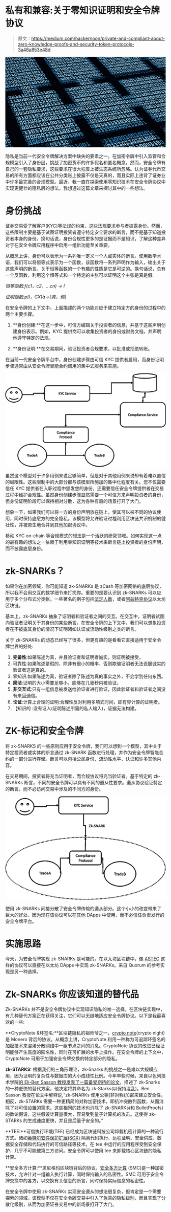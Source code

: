 # 私有和兼容:关于零知识证明和安全令牌协议

> 原文：<https://medium.com/hackernoon/private-and-compliant-about-zero-knowledge-proofs-and-security-token-protocols-3a46a853e48d>

![](img/5213fb3b40cb53520ce9ca532b649017.png)

隐私是当前一代安全令牌解决方案中缺失的要素之一。在加密令牌中引入监管和合规模型引入了身份层，挑战了加密货币的许多假名和匿名概念。然而，安全令牌有自己的一套隐私要求，这些要求在很大程度上被生态系统所忽略。认为证券代币交易的所有方面都应该在公共分类账上披露不仅是天真的，而且实际上违背了证券业中许多最完善的合规模型。最近，我一直在探索使用零知识技术在安全令牌协议中实现更健壮的隐私层的想法。我想通过这篇文章来探讨其中的一些想法。

# 身份挑战

证券交易受了解客户(KYC)等法规的约束，这些法规要求参与者披露身份。然而，这些限制主要是基于试图证明投资者遵守特定安全要求的断言，而不是基于知道投资者本身的身份。换句话说，身份合规性更多的是证据而不是知识，了解这种差异对于在安全令牌应用程序中启用一组新功能至关重要。

从概念上讲，身份可以表示为一系列唯一定义一个人或实体的断言。使用数学术语，我们可以将恒等式表示为一个函数，该函数将一系列声明作为输入，输出关于这些声明的断言。关于恒等函数的一个有趣的性质是它是可逆的。换句话说，总有一个反函数，利用这个恒等式和一个特定的主张可以证明这个主张是真是假:

*恒等函数:f(c1，c2，…cn) → I*

*证明函数:p(I，CX)à→{真，假}*

在安全令牌的上下文中，上面描述的两个功能对应于建立特定方的身份的过程中的两个主要步骤。

1) **身份创建:**在这一步中，可信方编辑关于投资者的信息，并基于这些声明创建身份表示。例如，KYC 提供商可以收集投资者的身份或财务文档，并声明他遵守特定的法规。

2) **身份证明:**在交易期间，验证投资者合规要求，以批准或拒绝转账。

在当前一代安全令牌平台中，身份创建步骤由可信 KYC 提供者启用，而身份证明步骤通常由从安全令牌智能合约调用的集中式服务来实施。

![](img/68ecd5f43c06b11658ed66c52e26d954.png)

虽然这个模型对于许多用例来说足够简单，但是对于其他用例来说却有着难以置信的局限性。这些限制中的大部分都与该模型所施加的集中化程度有关。您不仅需要信任 KYC 提供者在入职过程中颁发您的身份，还需要信任安全令牌提供者在交易过程中维护合规性。虽然身份创建步骤显然需要一个可信方来声明投资者的身份，但身份证明阶段可以保持相对分散，这为各种有趣的场景打开了大门。

想象一下，如果我们可以将一方的身份声明放在链上，使其可以被不同的协议使用，同时保持底层方的完全隐私。该模型将允许验证过程利用区块链共识机制的健壮性，并被原生地合并到其他加密协议中。

移动 KYC on-chain 等合规模式的想法是一个活跃的研究领域。如何实现这一点的最有趣的想法之一依赖于利用零知识证明等技术来断言链上投资者的身份声明，而不披露底层身份。

# zk-SNARKs？

如果你在加密领域，你可能知道 zk-SNARKs 是 zCash 等加密网络的底层协议，所以我不会用交互的数学细节来打扰你。重要的是要认识到 zk-SNARKs 可以应用于多个分布式分类帐。一些著名的例子包括[法定人数](https://www.jpmorgan.com/global/Quorum)，或者[阿兹特克协议](https://www.aztecprotocol.com/)以太坊区块链。

基本上，zk-SNARKs 抽象了证明者和验证者之间的交互。在交互中，证明者试图向验证者证明关于其身份的某些断言。在安全令牌的上下文中，我们可以想象投资者在不披露其身份的情况下证明诸如认证或流动性级别之类的断言。

关于 zk-SNAKRs 的动态已经写了很多，但更有趣的是看看它直接适用于安全令牌世界的好处:

1.  **完备性**:如果陈述为真，并且验证者和证明者诚实，则证明被接受。
2.  可靠性:如果陈述是假的，除非有很小的概率，否则欺骗证明者无法说服诚实的验证者这是真的。
3.  零知识:如果陈述为真，验证者除了陈述为真的事实之外，不会学到任何东西。
4.  **简洁**:证明的大小需要足够小，能够在几毫秒内被验证。
5.  **非交互式**:只有一组信息被发送给验证者进行验证，因此验证者和验证者之间没有来回通信。
6.  **论证**:计算上合理的证明:合理性反对利用多项式时间，即有界计算的证明者。
7.  【知识的 :没有证人(证明陈述所需的私人输入)，证据无法构建。

# ZK-标记和安全令牌

将 zk-SNARKS 的一些原则应用于安全令牌，我们可以想到一个模型，其中关于特定投资者或实体的断言通过 zk-SNARK 函数进行处理，并作为安全令牌智能合约的一部分进行存储。断言可以包括公民身份、流动性水平、认证和许多其他内容。

在交易期间，投资者将充当证明者，而合规协议将充当验证者。基于特定的 zk-SNARKs 断言，不同的安全令牌可以具有不同的遵从性要求。遵从协议验证特定的断言，而不必访问交易中涉及的不同方的身份。

![](img/76ef9f6f96d9b29f24a46a02f0265ce2.png)

使用 zk-SNARKs 间接分散了安全令牌传输的遵从部分。这个小小的改变带来了巨大的好处，因为现在该协议可以在其他 DApps 中使用，而不必信任负责发行的安全令牌平台。

# 实施思路

今天，为安全令牌实现 zk-SNARKs 是可能的。在以太坊区块链中，像 [ASTEC](https://www.aztecprotocol.com/) 这样的协议可以直接在以太坊 DApps 中实现 zk-SNARKs。来自 Quorum 的参考实现是另一种选择。

# Zk-SNARKs 你应该知道的替代品

Zk-SNARKs 并不是安全令牌协议中实现知识隐私的唯一选择。在区块链实现中，有几种替代方案正在获得关注，它们可以无缝地适应安全令牌协议。以下是我最喜欢的一些:

**CryptoNote &环签名:**区块链隐私的祖师爷之一，[crypto note](https://downloads.getmonero.org/whitepaper_annotated.pdf)(crypto night)是 Monero 背后的协议。从概念上讲，CryptoNote 利用一种称为可追踪环签名的加密技术来混淆分散网络中一组节点之间的消息。CryptoNote 协议的改进已经证明能够产生高度的匿名性，同时在可扩展的水平上操作。在安全令牌的上下文中，CryptoNote 可用于加强安全令牌交换的特定部分的隐私。

**zk-STARKS:** 根据我们的三角形理论，zk-Snarks 的挑战之一是难以大规模应用，因为证明的复杂性与数据库的大小成线性比例。今年早些时候，来自以色列技术学院[的 Eli-Ben Sasson 教授发表了一篇备受期待的论文](https://eprint.iacr.org/2018/046)，描述了 zk-Snarks 的一种更快的替代方案，他决定将其命名为 zk-Starks(以保持混乱)。Ben Sasson 教授在论文中解释说,“zk-SNARKs 使用公钥(非对称)加密来建立安全性。相反，zk-STARKs 需要一种更精简的对称加密技术，即抗冲突散列函数，从而消除了对可信设置的需求。这些相同的技术也消除了 zk-SNARKs(和 BulletProofs)的数论假设，这些假设计算量很大，容易受到量子计算机的攻击。这使得 zk-STARKs 的生成速度更快，并且是后量子安全的。”

**TEE:**可信执行环境(TEE) 已经成为区块链科技公司卸载机密计算的一种流行方式。诸如[英特尔软件保护扩展(SGX)](https://software.intel.com/en-us/sgx/details) 隔离代码执行、远程证明、安全供应、数据安全存储和代码执行的可信路径等技术。在 tee 中运行的应用程序受到安全保护，几乎不可能被第三方访问。安全令牌可以使用 tee 来卸载核心区块链的隐私计算。

**安全多方计算:**恩尼格玛区块链背后的协议，[安全多方计算](https://en.wikipedia.org/wiki/Secure_multi-party_computation) (SMC)是一种加密技术，允许针对一组输入执行计算，同时保持输入的私密性。SMC 可用于安全令牌交换中的各方，以交换有关信息的断言，同时保持实际信息的私密性。

在安全令牌中使用 zk-SNARKs 实现安全遵从的想法很复杂，但肯定是一个需要探索的领域。该模型不仅在安全令牌交易中引入了急需的隐私级别，而且实现了分散化级别，从而为加密证券交易中的新场景打开了大门。